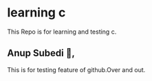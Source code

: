 # learning c
This Repo is for learning and testing c.

## Anup Subedi :wave:,
This is for testing feature of github.Over and out.
